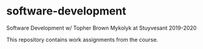 # software-development

Software Development w/ Topher Brown Mykolyk at Stuyvesant 2019-2020

This repository contains work assignments from the course.
